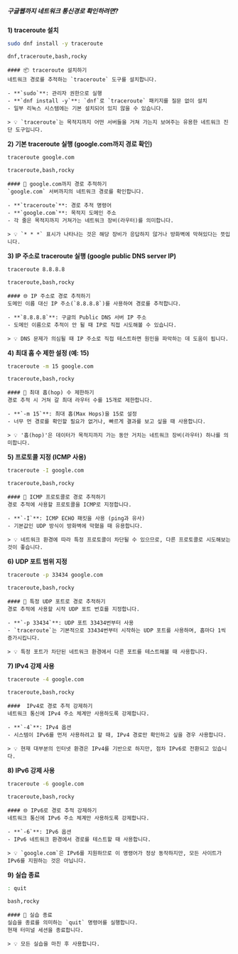 ##### 구글웹까지 네트워크 통신경로 확인하려면? #####

**1) traceroute 설치**

```bash
sudo dnf install -y traceroute
```

```tech
dnf,traceroute,bash,rocky
```

```desc
#### 📦 traceroute 설치하기
네트워크 경로를 추적하는 `traceroute` 도구를 설치합니다.

- **`sudo`**: 관리자 권한으로 실행
- **`dnf install -y`**: `dnf`로 `traceroute` 패키지를 질문 없이 설치
- 일부 리눅스 시스템에는 기본 설치되어 있지 않을 수 있습니다.

> 💡 `traceroute`는 목적지까지 어떤 서버들을 거쳐 가는지 보여주는 유용한 네트워크 진단 도구입니다.
```

**2) 기본 traceroute 실행 (google.com까지 경로 확인)**

```bash
traceroute google.com
```

```tech
traceroute,bash,rocky
```

```desc
#### 🚀 google.com까지 경로 추적하기
`google.com` 서버까지의 네트워크 경로를 확인합니다.

- **`traceroute`**: 경로 추적 명령어
- **`google.com`**: 목적지 도메인 주소
- 각 줄은 목적지까지 거쳐가는 네트워크 장비(라우터)를 의미합니다.

> 💡 `* * *` 표시가 나타나는 것은 해당 장비가 응답하지 않거나 방화벽에 막혀있다는 뜻입니다.
```

**3) IP 주소로 traceroute 실행 (google public DNS server IP)**

```bash
traceroute 8.8.8.8
```

```tech
traceroute,bash,rocky
```

```desc
#### 🌐 IP 주소로 경로 추적하기
도메인 이름 대신 IP 주소(`8.8.8.8`)를 사용하여 경로를 추적합니다.

- **`8.8.8.8`**: 구글의 Public DNS 서버 IP 주소
- 도메인 이름으로 추적이 안 될 때 IP로 직접 시도해볼 수 있습니다.

> 💡 DNS 문제가 의심될 때 IP 주소로 직접 테스트하면 원인을 파악하는 데 도움이 됩니다.
```

**4) 최대 홉 수 제한 설정 (예: 15)**

```bash
traceroute -m 15 google.com
```

```tech
traceroute,bash,rocky
```

```desc
#### 🚧 최대 홉(hop) 수 제한하기
경로 추적 시 거쳐 갈 최대 라우터 수를 15개로 제한합니다.

- **`-m 15`**: 최대 홉(Max Hops)을 15로 설정
- 너무 먼 경로를 확인할 필요가 없거나, 빠르게 결과를 보고 싶을 때 사용합니다.

> 💡 '홉(hop)'은 데이터가 목적지까지 가는 동안 거치는 네트워크 장비(라우터) 하나를 의미합니다.
```

**5) 프로토콜 지정 (ICMP 사용)**

```bash
traceroute -I google.com
```

```tech
traceroute,bash,rocky
```

```desc
#### 📡 ICMP 프로토콜로 경로 추적하기
경로 추적에 사용할 프로토콜을 ICMP로 지정합니다.

- **`-I`**: ICMP ECHO 패킷을 사용 (ping과 유사)
- 기본값인 UDP 방식이 방화벽에 막혔을 때 유용합니다.

> 💡 네트워크 환경에 따라 특정 프로토콜이 차단될 수 있으므로, 다른 프로토콜로 시도해보는 것이 좋습니다.
```

**6) UDP 포트 범위 지정**

```bash
traceroute -p 33434 google.com
```

```tech
traceroute,bash,rocky
```

```desc
#### 🔢 특정 UDP 포트로 경로 추적하기
경로 추적에 사용할 시작 UDP 포트 번호를 지정합니다.

- **`-p 33434`**: UDP 포트 33434번부터 사용
- `traceroute`는 기본적으로 33434번부터 시작하는 UDP 포트를 사용하며, 홉마다 1씩 증가시킵니다.

> 💡 특정 포트가 차단된 네트워크 환경에서 다른 포트를 테스트해볼 때 사용합니다.
```

**7) IPv4 강제 사용**

```bash
traceroute -4 google.com
```

```tech
traceroute,bash,rocky
```

```desc
####  IPv4로 경로 추적 강제하기
네트워크 통신에 IPv4 주소 체계만 사용하도록 강제합니다.

- **`-4`**: IPv4 옵션
- 시스템이 IPv6를 먼저 사용하려고 할 때, IPv4 경로만 확인하고 싶을 경우 사용합니다.

> 💡 현재 대부분의 인터넷 환경은 IPv4를 기반으로 하지만, 점차 IPv6로 전환되고 있습니다.
```

**8) IPv6 강제 사용**

```bash
traceroute -6 google.com
```

```tech
traceroute,bash,rocky
```

```desc
#### 🌐 IPv6로 경로 추적 강제하기
네트워크 통신에 IPv6 주소 체계만 사용하도록 강제합니다.

- **`-6`**: IPv6 옵션
- IPv6 네트워크 환경에서 경로를 테스트할 때 사용합니다.

> 💡 `google.com`은 IPv6를 지원하므로 이 명령어가 정상 동작하지만, 모든 사이트가 IPv6를 지원하는 것은 아닙니다.
```

**9) 실습 종료**

```bash
: quit
```

```tech
bash,rocky
```

```desc
#### 👋 실습 종료
실습을 종료를 의미하는 `quit` 명령어를 실행합니다.
현재 터미널 세션을 종료합니다.

> 💡 모든 실습을 마친 후 사용합니다.
```
